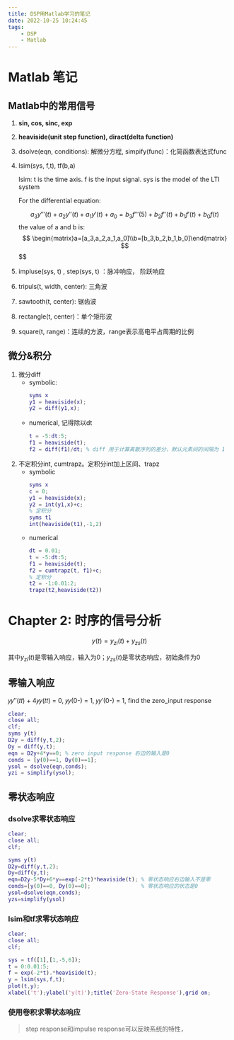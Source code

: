 ```yaml
---
title: DSP用Matlab学习的笔记
date: 2022-10-25 10:24:45
tags:
    - DSP
    - Matlab
---
```


# Matlab 笔记
## Matlab中的常用信号
1. **sin, cos, sinc, exp**
2. **heaviside(unit step function), diract(delta function)**
3. dsolve(eqn, conditions): 解微分方程, simpify(func)：化简函数表达式func
4. lsim(sys, f,t), tf(b,a)

   lsim: t is the time axis. f is the input signal. sys is the model of the LTI system  

   For the differential equation:

   $$a_3y'''(t)+a_2y''(t)+a_1y'(t)+a_0=b_3f'''(5)+b_2f''(t)+b_1f'(t)+b_0f(t)$$
   the value of a and b is:
   $$
   \begin{matrix}a=[a_3,a_2,a_1,a_0]\\b=[b_3,b_2,b_1,b_0]\end{matrix}
   $$
   $$  
5. impluse(sys, t)  , step(sys, t) ：脉冲响应， 阶跃响应
6. tripuls(t, width, center): 三角波
7. sawtooth(t, center): 锯齿波
8. rectangle(t, center)：单个矩形波
9. square(t, range)：连续的方波，range表示高电平占周期的比例
## 微分&积分
1. 微分diff
    - symbolic: 
        ```Matlab
        syms x
        y1 = heaviside(x);
        y2 = diff(y1,x);
        ```
    - numerical, 记得除以dt
        ```Matlab
        t = -5:dt:5;
        f1 = heaviside(t);
        f2 = diff(f1)/dt; % diff 用于计算离散序列的差分，默认元素间的间隔为 1
        ```
2. 不定积分int, cumtrapz。定积分int加上区间、trapz
    - symbolic
        ```Matlab
        syms x
        c = 0;
        y1 = heaviside(x);
        y2 = int(y1,x)+c;
        % 定积分
        syms t1
        int(heaviside(t1),-1,2)
        ```
    - numerical
        ```Matlab
        dt = 0.01;
        t = -5:dt:5;
        f1 = heaviside(t);
        f2 = cumtrapz(t, f1)+c;
        % 定积分
        t2 = -1:0.01:2;
        trapz(t2,heaviside(t2))
        ```

# Chapter 2: 时序的信号分析

$$
y(t)=y_{zi}(t)+y_{zs}(t)
$$

其中$y_{zi}(t)$是零输入响应，输入为0；$y_{zs}(t)$是零状态响应，初始条件为0

## 零输入响应

𝑦𝑦′′(𝑡𝑡) + 4𝑦𝑦(𝑡𝑡) = 0, 𝑦𝑦(0-) = 1, 𝑦𝑦′(0-) = 1, find the zero_input response  

```matlab
clear;
close all;
clf;
syms y(t)
D2y = diff(y,t,2);
Dy = diff(y,t);
eqn = D2y+4*y==0; % zero input response 右边的输入是0
conds = [y(0)==1, Dy(0)==1];
ysol = dsolve(eqn,conds);
yzi = simplify(ysol);	
```

## 零状态响应

### dsolve求零状态响应

```matlab
clear;
close all;
clf;

syms y(t)
D2y=diff(y,t,2);
Dy=diff(y,t);
eqn=D2y-5*Dy+6*y==exp(-2*t)*heaviside(t); % 零状态响应右边输入不是零
conds=[y(0)==0, Dy(0)==0];                % 零状态响应的状态是0
ysol=dsolve(eqn,conds);
yzs=simplify(ysol)
```

### lsim和tf求零状态响应

```matlab
clear;
close all;
clf;

sys = tf([1],[1,-5,6]);
t = 0:0.01:5;
f = exp(-2*t).*heaviside(t);
y = lsim(sys,f,t);
plot(t,y);
xlabel('t');ylabel('y(t)');title('Zero-State Response'),grid on;
```

### 使用卷积求零状态响应

> step response和impulse response可以反映系统的特性，

